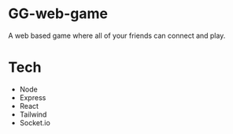 # GG-web-game

A web based game where all of your friends can connect and play. 

# Tech
- Node
- Express
- React
- Tailwind
- Socket.io